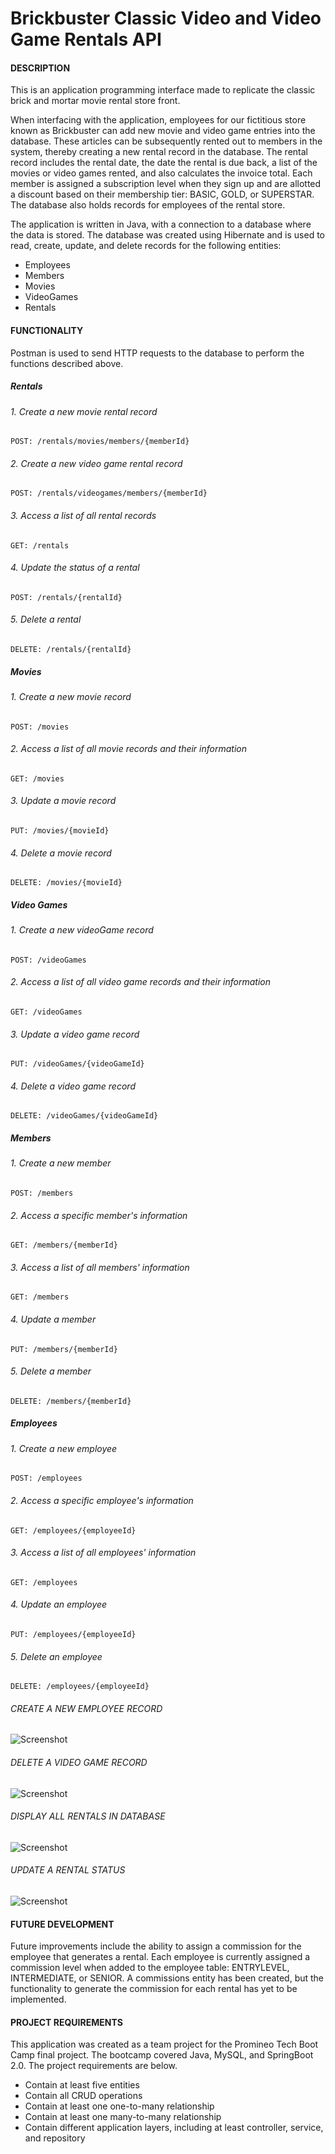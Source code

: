 # Brickbuster Classic Video and Video Game Rentals API 

<h4>DESCRIPTION</h4>

This is an application programming interface made to replicate the classic brick and mortar movie rental store front.

When interfacing with the application, employees for our fictitious store known as Brickbuster can add new movie and video game entries into the database. These articles can be subsequently rented out to members in the system, thereby creating a new rental record in the database. The rental record includes the rental date, the date the rental is due back, a list of the movies or video games rented, and also calculates the invoice total. Each member is assigned a subscription level when they sign up and are allotted a discount based on their membership tier: BASIC, GOLD, or SUPERSTAR. The database also holds records for employees of the rental store. 


The application is written in Java, with a connection to a database where the data is stored. The database was created using Hibernate and is used to read, create, update, and delete records for the following entities:

 - Employees
 - Members
 - Movies
 - VideoGames
 - Rentals

<h4>FUNCTIONALITY</H4>
Postman is used to send HTTP requests to the database to perform the functions described above. 

<h5>Rentals</h5>

<h6>1. Create a new movie rental record </h6>

	POST: /rentals/movies/members/{memberId}

<h6>2. Create a new video game rental record </h6>

	POST: /rentals/videogames/members/{memberId}

<h6>3. Access a list of all rental records </h6>

	GET: /rentals
	
<h6>4. Update the status of a rental</h6>

	POST: /rentals/{rentalId}
	
<h6>5. Delete a rental</h6>

	DELETE: /rentals/{rentalId}

<h5>Movies</h5>
	
<h6>1. Create a new movie record</h6>

	POST: /movies
	
<h6>2. Access a list of all movie records and their information </h6>

	GET: /movies
	
<h6>3. Update a movie record</h6>

	PUT: /movies/{movieId}
	
<h6>4. Delete a movie record</h6>

	DELETE: /movies/{movieId}
	
<h5>Video Games</h5>
	
<h6>1. Create a new videoGame record </h6>

	POST: /videoGames
	
<h6>2. Access a list of all video game records and their information </h6>

	GET: /videoGames
	
<h6>3. Update a video game record</h6>

	PUT: /videoGames/{videoGameId}
	
<h6>4. Delete a video game record</h6>

	DELETE: /videoGames/{videoGameId}	
	
<h5>Members</h5>
	
<h6>1. Create a new member </h6>

	POST: /members
	
<h6>2. Access a specific member's information </h6>
	
	GET: /members/{memberId}
	
<h6>3. Access a list of all members' information </h6>

	GET: /members
	
<h6>4. Update a member</h6>

	PUT: /members/{memberId}
	
<h6>5. Delete a member</h6>

	DELETE: /members/{memberId}	
	
<h5>Employees</h5>
	
<h6>1. Create a new employee </h6>

	POST: /employees
	
<h6>2. Access a specific employee's information </h6>
	
	GET: /employees/{employeeId}
	
<h6>3. Access a list of all employees' information </h6>

	GET: /employees
	
<h6>4. Update an employee</h6>

	PUT: /employees/{employeeId}
	
<h6>5. Delete an employee</h6>

	DELETE: /employees/{employeeId}
	
<h6>CREATE A NEW EMPLOYEE RECORD</h6>

![Screenshot](https://github.com/skeletoro/codingschoolfinalproject/blob/main/Screen%20Shots/Create%20Employee.jpg)

<h6>DELETE A VIDEO GAME RECORD</h6>

![Screenshot](https://github.com/skeletoro/codingschoolfinalproject/blob/main/Screen%20Shots/Delete%20Video%20Game.jpg)

<h6>DISPLAY ALL RENTALS IN DATABASE</h6>

![Screenshot](https://github.com/skeletoro/codingschoolfinalproject/blob/main/Screen%20Shots/Get%20Rentals.jpg)

<h6>UPDATE A RENTAL STATUS</h6>

![Screenshot](https://github.com/skeletoro/codingschoolfinalproject/blob/main/Screen%20Shots/Update%20Rental.jpg)


<h4> FUTURE DEVELOPMENT </h4>
Future improvements include the ability to assign a commission for the employee that generates a rental. Each employee is currently assigned a commission level when added to the employee table: ENTRYLEVEL, INTERMEDIATE, or SENIOR. A commissions entity has been created, but the functionality to generate the commission for each rental has yet to be implemented.

<h4> PROJECT REQUIREMENTS </h4>
This application was created as a team project for the Promineo Tech Boot Camp final project. The bootcamp covered Java, MySQL, and SpringBoot 2.0. 
The project requirements are below.

- Contain at least five entities
- Contain all CRUD operations
- Contain at least one one-to-many relationship
- Contain at least one many-to-many relationship
- Contain different application layers, including at least controller, service, and repository

 
